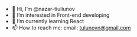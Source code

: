 - 👋 Hi, I’m @nazar-tiuliunov
- 👀 I’m interested in Front-end developing
- 🌱 I’m currently learning React
- 📫 How to reach me:
  email: tulunovn@gmail.com

<!---
nazar-tiuliunov/nazar-tiuliunov is a ✨ special ✨ repository because its `README.md` (this file) appears on your GitHub profile.
You can click the Preview link to take a look at your changes.
--->
